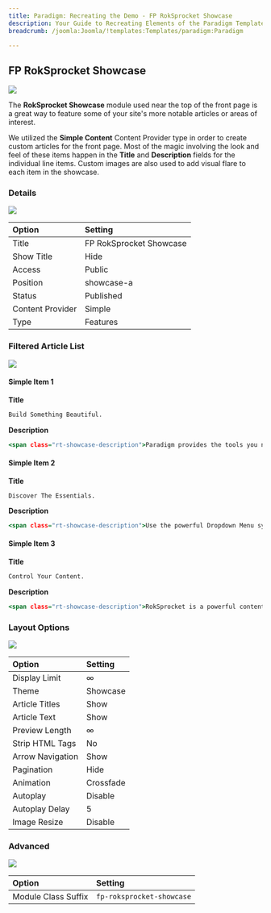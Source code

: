 ```yaml
---
title: Paradigm: Recreating the Demo - FP RokSprocket Showcase
description: Your Guide to Recreating Elements of the Paradigm Template for Joomla
breadcrumb: /joomla:Joomla/!templates:Templates/paradigm:Paradigm

---
```


FP RokSprocket Showcase
-----

![][demo]

The **RokSprocket Showcase** module used near the top of the front page is a great way to feature some of your site's more notable articles or areas of interest.

We utilized the **Simple Content** Content Provider type in order to create custom articles for the front page. Most of the magic involving the look and feel of these items happen in the **Title** and **Description** fields for the individual line items. Custom images are also used to add visual flare to each item in the showcase.

### Details

![][demo2]

| Option           | Setting                 |  
| :--------------- | :---------------------- |  
| Title            | FP RokSprocket Showcase |  
| Show Title       | Hide                    |  
| Access           | Public                  |  
| Position         | showcase-a              |  
| Status           | Published               |  
| Content Provider | Simple                  |  
| Type             | Features                |  

### Filtered Article List

![][demo5]

#### Simple Item 1

**Title**

~~~ .html
Build Something Beautiful.
~~~

**Description**

~~~ .html
<span class="rt-showcase-description">Paradigm provides the tools you need to setup your website with ease and provide a great experience to your viewers.</span><a class="readon" href="index.php?option=com_content&amp;view=article&amp;id=22&amp;Itemid=121">Purchase</a><a class="readon2" href="index.php?option=com_content&amp;view=article&amp;id=22&amp;Itemid=121">Learn More</a>
~~~

#### Simple Item 2

**Title**

~~~
Discover The Essentials.
~~~

**Description**

~~~ .html
<span class="rt-showcase-description">Use the powerful Dropdown Menu system, with its multiple levels and columns, to navigate through the varying site pages.</span><a class="readon" href="index.php?option=com_content&amp;view=article&amp;id=5&amp;Itemid=111">Purchase</a><a class="readon2" href="index.php?option=com_content&amp;view=article&amp;id=5&amp;Itemid=111">Learn More</a>
~~~

#### Simple Item 3

**Title**

~~~ .html
Control Your Content.
~~~

**Description**

~~~ .html
<span class="rt-showcase-description">RokSprocket is a powerful content extensive with numerous layout modes and an advanced administrative interface.</span><a class="readon" href="index.php?option=com_content&amp;view=article&amp;id=1&amp;Itemid=107">Purchase</a><a class="readon2" href="index.php?option=com_content&amp;view=article&amp;id=1&amp;Itemid=107">Learn More</a>
~~~

### Layout Options

![][demo3]

| Option           | Setting       |  
| :--------------- | :------------ |  
| Display Limit    | ∞             |  
| Theme            | Showcase      |  
| Article Titles   | Show          |  
| Article Text     | Show          |  
| Preview Length   | ∞             |  
| Strip HTML Tags  | No            |  
| Arrow Navigation | Show          |  
| Pagination       | Hide          |  
| Animation        | Crossfade     |  
| Autoplay         | Disable       |  
| Autoplay Delay   | 5             |  
| Image Resize     | Disable       |  

### Advanced

![][demo4]

| Option              | Setting                   |  
| :------------------ | :------------------------ |  
| Module Class Suffix | `fp-roksprocket-showcase` |  

[demo]: assets/demo_1.jpeg
[demo2]: assets/showcase_1.jpeg
[demo3]: assets/showcase_2.jpeg
[demo4]: assets/showcase_3.jpeg
[demo5]: assets/showcase_4.jpeg
